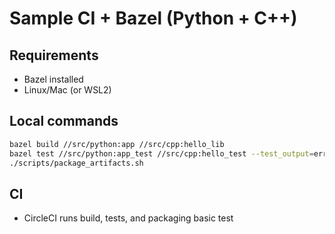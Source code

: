 # Sample CI + Bazel (Python + C++)

## Requirements
- Bazel installed
- Linux/Mac (or WSL2)

## Local commands
```bash
bazel build //src/python:app //src/cpp:hello_lib
bazel test //src/python:app_test //src/cpp:hello_test --test_output=errors
./scripts/package_artifacts.sh
```

## CI
- CircleCI runs build, tests, and packaging basic test